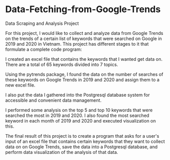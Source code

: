 # Data-Fetching-from-Google-Trends

Data Scraping and Analysis Project

For this project, I would like to collect and analyze data from Google Trends on the trends of a certain list of keywords that were searched on Google in 2019 and 2020 in Vietnam. This project has different stages to it that formulate a complete code program:

I created an excel file that contains the keywords that I wanted get data on. There are a total of 65 keywords divided into 7 topics.

Using the pytrends package, I found the data on the number of searches of these keywords on Google Trends in 2019 and 2020 and assign them to a new excel file.

I also put the data I gathered into the Postgresql database system for accessible and convenient data management.

I performed some analysis on the top 5 and top 10 keywords that were searched the most in 2019 and 2020. I also found the most searched keyword in each month of 2019 and 2020 and executed visualization on this.

The final result of this project is to create a program that asks for a user's input of an excel file that contains certain keywords that they want to collect data on on Google Trends, save the data into a Postgresql database, and perform data visualization of the analysis of that data.
